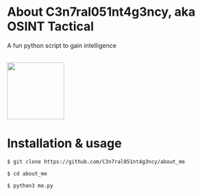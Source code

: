 # About C3n7ral051nt4g3ncy, aka OSINT Tactical
A fun python script to gain intelligence

<br>

<img width="133" src="https://user-images.githubusercontent.com/104733166/187051804-c164f9f7-07a8-4aba-919c-74a0bf7057a7.png">

<br>

# Installation & usage

```
$ git clone https://github.com/C3n7ral051nt4g3ncy/about_me
```

```
$ cd about_me
```


```
$ python3 me.py
```

